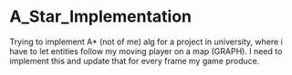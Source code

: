 # A_Star_Implementation

Trying to implement A* (not  of me) alg for a project in university, where i have to let entities follow my moving player
on a map (GRAPH). I need to implement this and update that for every frame my game produce.
